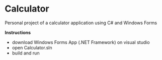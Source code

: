 # Calculator
Personal project of a calculator application using C# and Windows Forms

**Instructions** 
- download Windows Forms App (.NET Framework) on visual studio 
- open Calculator.sln 
- build and run
